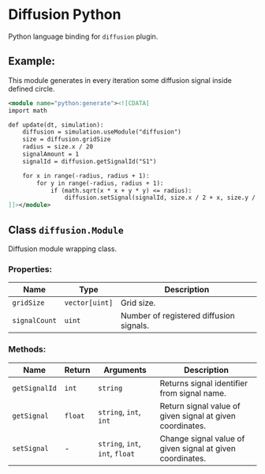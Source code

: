
# Diffusion Python

Python language binding for `diffusion` plugin.

## Example:

This module generates in every iteration some diffusion signal inside defined circle.

```xml
<module name="python:generate"><![CDATA[
import math

def update(dt, simulation):
    diffusion = simulation.useModule("diffusion")
    size = diffusion.gridSize
    radius = size.x / 20
    signalAmount = 1
    signalId = diffusion.getSignalId("S1")

    for x in range(-radius, radius + 1):
        for y in range(-radius, radius + 1):
            if (math.sqrt(x * x + y * y) <= radius):
                diffusion.setSignal(signalId, size.x / 2 + x, size.y / 2 + y, signalAmount)
]]></module>
```

## Class `diffusion.Module`

Diffusion module wrapping class.

### Properties:

| Name          | Type           | Description                             |
| ------------- | -------------- | --------------------------------------- |
| `gridSize`    | `vector[uint]` | Grid size.                              |
| `signalCount` | `uint`         | Number of registered diffusion signals. |

### Methods:

| Name          | Return   | Arguments                       | Description                                               |
| ------------- | -------- | ------------------------------- | --------------------------------------------------------- |
| `getSignalId` | `int`    | `string`                        | Returns signal identifier from signal name.               |
| `getSignal`   | `float`  | `string`, `int`, `int`          | Return signal value of given signal at given coordinates. |
| `setSignal`   | -        | `string`, `int`, `int`, `float` | Change signal value of given signal at given coordinates. |
